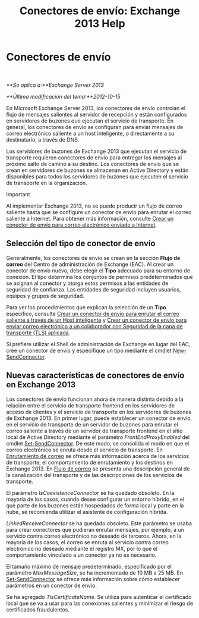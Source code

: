 ﻿---
title: 'Conectores de envío: Exchange 2013 Help'
TOCTitle: Conectores de envío
ms:assetid: 6aa19a12-c7b2-4eac-a8dc-9a4d26919ac5
ms:mtpsurl: https://technet.microsoft.com/es-es/library/Aa998662(v=EXCHG.150)
ms:contentKeyID: 49895684
ms.date: 04/23/2018
mtps_version: v=EXCHG.150
ms.translationtype: HT
---

# Conectores de envío

 

_**Se aplica a:**Exchange Server 2013_

_**Última modificación del tema:**2012-10-15_

En Microsoft Exchange Server 2013, los conectores de envío controlan el flujo de mensajes salientes al servidor de recepción y están configurados en servidores de buzones que ejecutan el servicio de transporte. En general, los conectores de envío se configuran para enviar mensajes de correo electrónico saliente a un host inteligente, o directamente a su destinatario, a través de DNS.

Los servidores de buzones de Exchange 2013 que ejecutan el servicio de transporte requieren conectores de envío para entregar los mensajes al próximo salto de camino a su destino. Los conectores de envío que se crean en servidores de buzones se almacenan en Active Directory y están disponibles para todos los servidores de buzones que ejecuten el servicio de transporte en la organización.


> [!IMPORTANT]
> Al implementar Exchange&nbsp;2013, no se puede producir un flujo de correo saliente hasta que se configure un conector de envío para enrutar el correo saliente a Internet. Para obtener más información, consulte <A href="create-a-send-connector-for-email-sent-to-the-internet-exchange-2013-help.md">Crear un conector de envío para correo electrónico enviado a Internet</A>.



## Selección del tipo de conector de envío

Generalmente, los conectores de envío se crean en la sección **Flujo de correo** del Centro de administración de Exchange (EAC). Al crear un conector de envío nuevo, debe elegir el **Tipo** adecuado para su entorno de conexión. El tipo determina los conjuntos de permisos predeterminados que se asignan al conector y otorga estos permisos a las entidades de seguridad de confianza. Las entidades de seguridad incluyen usuarios, equipos y grupos de seguridad.

Para ver los procedimientos que explican la selección de un **Tipo** específico, consulte [Crear un conector de envío para enrutar el correo saliente a través de un Host inteligente](create-a-send-connector-to-route-outbound-email-through-a-smart-host-exchange-2013-help.md) y [Crear un conector de envío para enviar correo electrónico a un colaborador con Seguridad de la capa de transporte (TLS) aplicada](create-a-send-connector-to-send-email-to-a-partner-with-transport-layer-security-tls-applied-exchange-2013-help.md).

Si prefiere utilizar el Shell de administración de Exchange en lugar del EAC, cree un conector de envío y especifique un tipo mediante el cmdlet [New-SendConnector](https://technet.microsoft.com/es-es/library/aa998936\(v=exchg.150\)).

## Nuevas características de conectores de envío en Exchange 2013

Los conectores de envío funcionan ahora de manera distinta debido a la relación entre el servicio de transporte frontend en los servidores de acceso de clientes y el servicio de transporte en los servidores de buzones de Exchange 2013. En primer lugar, puede establecer un conector de envío en el servicio de transporte de un servidor de buzones para enrutar el correo saliente a través de un servidor de transporte frontend en el sitio local de Active Directory mediante el parámetro *FrontEndProxyEnabled* del cmdlet [Set-SendConnector](https://technet.microsoft.com/es-es/library/aa998294\(v=exchg.150\)). De este modo, se consolida el modo en que el correo electrónico se enruta desde el servicio de transporte. En [Enrutamiento de correo](mail-routing-exchange-2013-help.md) se ofrece más información acerca de los servicios de transporte, el comportamiento de enrutamiento y los destinos en Exchange 2013. En [Flujo de correo](mail-flow-exchange-2013-help.md) se presenta una descripción general de la canalización del transporte y de las descripciones de los servicios de transporte.

El parámetro *IsCoexistenceConnector* se ha quedado obsoleto. En la mayoría de los casos, cuando desee configurar un entorno híbrido, en el que parte de los buzones están hospedados de forma local y parte en la nube, se recomienda utilizar el asistente de configuración híbrida.

*LinkedReceiveConnector* se ha quedado obsoleto. Este parámetro se usaba para crear conectores que pudieran enrutar mensajes, por ejemplo, a un servicio contra correo electrónico no deseado de terceros. Ahora, en la mayoría de los casos, el correo se enruta al servicio contra correo electrónico no deseado mediante el registro MX, por lo que el comportamiento vinculado a un conector ya no es necesario.

El tamaño máximo de mensaje predeterminado, especificado por el parámetro *MaxMessageSize*, se ha incrementado de 10 MB a 25 MB. En [Set-SendConnector](https://technet.microsoft.com/es-es/library/aa998294\(v=exchg.150\)) se ofrece más información sobre cómo establecer parámetros en un conector de envío.

Se ha agregado *TlsCertificateName*. Se utiliza para autenticar el certificado local que se va a usar para las conexiones salientes y minimizar el riesgo de certificados fraudulentos.

